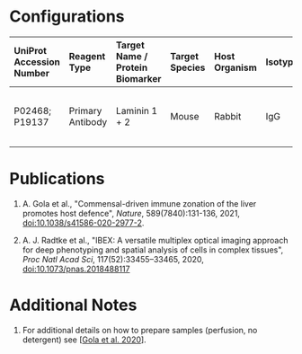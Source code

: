 # Configurations

| UniProt Accession Number   | Reagent Type     | Target Name / Protein Biomarker   | Target Species   | Host Organism   | Isotype   | Clonality   | Vendor   | Catalog Number   | Conjugate    | RRID      | Availability   | Method        | Tissue Preservation               | Target Tissue   | Tissue State   | Detergent   | Antigen Retrieval Conditions   | Dye Inactivation Conditions   | Recommend   | Agree                                                        | Disagree   | Contributor         | Notes       |
|:---------------------------|:-----------------|:----------------------------------|:-----------------|:----------------|:----------|:------------|:---------|:-----------------|:-------------|:----------|:---------------|:--------------|:----------------------------------|:----------------|:---------------|:------------|:-------------------------------|:------------------------------|:------------|:-------------------------------------------------------------|:-----------|:--------------------|:------------|
| P02468; P19137             | Primary Antibody | Laminin 1 + 2                     | Mouse            | Rabbit          | IgG       | Polyclonal  | Abcam    | ab7463           | Unconjugated | AB_305933 | Stock          | IBEX2D Manual | 1:4 Cytofix/Cytoperm Fixed Frozen | Liver           | NA             | NA          | NA                             | NA                            | Yes         | 0000-0003-1431-1398 [[1](#publications), [2](#publications)] | NA         | 0000-0003-1431-1398 | [1](#notes) |

# Publications

<a name="publications"></a>
1. A. Gola et al., "Commensal-driven immune zonation of the liver promotes host defence", *Nature*, 589(7840):131-136, 2021, [doi:10.1038/s41586-020-2977-2](https://doi.org/10.1038/s41586-020-2977-2).

2. A. J. Radtke et al., "IBEX: A versatile multiplex optical imaging approach for deep phenotyping and spatial analysis of cells in complex tissues", *Proc Natl Acad Sci*, 117(52):33455–33465, 2020, [doi:10.1073/pnas.2018488117](https://doi.org/10.1073/pnas.2018488117)


# Additional Notes

<a name="notes"></a>
1. For additional details on how to prepare samples (perfusion, no detergent) see [[Gola et al. 2020](https://doi.org/10.1038/s41586-020-2977-2)].
